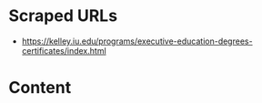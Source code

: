 # Scraped URLs
- https://kelley.iu.edu/programs/executive-education-degrees-certificates/index.html

# Content
